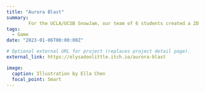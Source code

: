 ```yaml
---
title: "Aurora Blast"
summary:
        For the UCLA/UCSB SnowJam, our team of 6 students created a 2D platformer in Unreal Engine 5.
tags:
  - Game
date: "2023-01-06T00:00:00Z"

# Optional external URL for project (replaces project detail page).
external_link: https://elysadoolittle.itch.io/aurora-blast

image:
  caption: Illustration by Ella Chen
  focal_point: Smart
---
```

